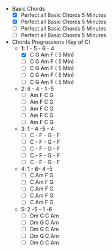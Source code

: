 - Basic Chords
	- [x] Perfect all Basic Chords 5 Minutes
	- [x] Perfect all Basic Chords 5 Minutes
	- [ ] Perfect all Basic Chords 5 Minutes
	- [ ] Perfect all Basic Chords 5 Minutes
- Chords Progressions (Key of C)
	- 1:  1 - 5 - 6 - 4
		- [x] C G Am F ( 5 Min) 
		- [ ] C G Am F ( 5 Min) 
		- [ ] C G Am F ( 5 Min) 
		- [ ] C G Am F ( 5 Min) 
		- [ ] C G Am F ( 5 Min) 
	- 2: 6 - 4 - 1 -5
		- [ ] Am F C G 
		- [ ] Am F C G 
		- [ ] Am F C G 
		- [ ] Am F C G 
		- [ ] Am F C G 
	- 3: 1 - 4 -5 - 4	
		- [ ] C - F - G - F 
		- [ ] C - F - G - F 
		- [ ] C - F - G - F 
		- [ ] C - F - G - F 
		- [ ] C - F - G - F 
	- 4: 1 - 6- 4 -5
		- [ ] C Am F G
		- [ ] C Am F G
		- [ ] C Am F G
		- [ ] C Am F G
		- [ ] C Am F G
	- 5: 2 -5 - 1 -6 
		- [ ] Dm G C Am
		- [ ] Dm G C Am
		- [ ] Dm G C Am
		- [ ] Dm G C Am
		- [ ] Dm G C Am
